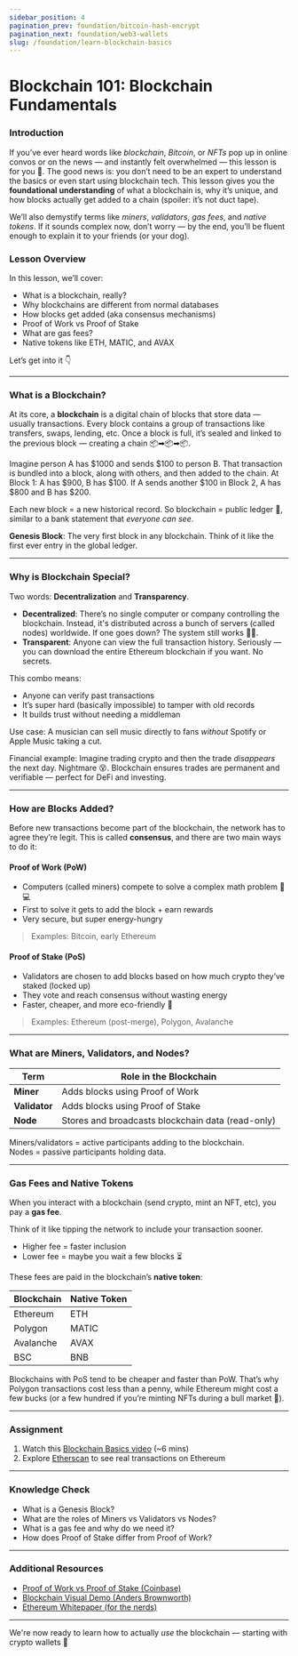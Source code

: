 ```yaml
---
sidebar_position: 4
pagination_prev: foundation/bitcoin-hash-encrypt
pagination_next: foundation/web3-wallets
slug: /foundation/learn-blockchain-basics
---
```


# Blockchain 101: Blockchain Fundamentals

### Introduction

If you’ve ever heard words like *blockchain*, *Bitcoin*, or *NFTs* pop up in online convos or on the news — and instantly felt overwhelmed — this lesson is for you 🫵. The good news is: you don’t need to be an expert to understand the basics or even start using blockchain tech. This lesson gives you the **foundational understanding** of what a blockchain is, why it’s unique, and how blocks actually get added to a chain (spoiler: it’s not duct tape).

We’ll also demystify terms like *miners*, *validators*, *gas fees*, and *native tokens*. If it sounds complex now, don’t worry — by the end, you’ll be fluent enough to explain it to your friends (or your dog).

### Lesson Overview

In this lesson, we’ll cover:

- What is a blockchain, really?
- Why blockchains are different from normal databases
- How blocks get added (aka consensus mechanisms)
- Proof of Work vs Proof of Stake
- What are gas fees?
- Native tokens like ETH, MATIC, and AVAX

Let’s get into it 👇

---

### What is a Blockchain?

At its core, a **blockchain** is a digital chain of blocks that store data — usually transactions. Every block contains a group of transactions like transfers, swaps, lending, etc. Once a block is full, it’s sealed and linked to the previous block — creating a chain 📦➡📦➡📦.

Imagine person A has $1000 and sends $100 to person B. That transaction is bundled into a block, along with others, and then added to the chain. At Block 1: A has $900, B has $100. If A sends another $100 in Block 2, A has $800 and B has $200.

Each new block = a new historical record. So blockchain = public ledger 📜, similar to a bank statement that *everyone can see*.

**Genesis Block**: The very first block in any blockchain. Think of it like the first ever entry in the global ledger.

---

### Why is Blockchain Special?

Two words: **Decentralization** and **Transparency**.

- **Decentralized**: There’s no single computer or company controlling the blockchain. Instead, it's distributed across a bunch of servers (called nodes) worldwide. If one goes down? The system still works 🧠🌐.
- **Transparent**: Anyone can view the full transaction history. Seriously — you can download the entire Ethereum blockchain if you want. No secrets.

This combo means:
- Anyone can verify past transactions
- It’s super hard (basically impossible) to tamper with old records
- It builds trust without needing a middleman

Use case: A musician can sell music directly to fans *without* Spotify or Apple Music taking a cut.

Financial example: Imagine trading crypto and then the trade *disappears* the next day. Nightmare 😵. Blockchain ensures trades are permanent and verifiable — perfect for DeFi and investing.

---

### How are Blocks Added?

Before new transactions become part of the blockchain, the network has to agree they’re legit. This is called **consensus**, and there are two main ways to do it:

#### Proof of Work (PoW)

- Computers (called miners) compete to solve a complex math problem 🧠💻
- First to solve it gets to add the block + earn rewards
- Very secure, but super energy-hungry

> Examples: Bitcoin, early Ethereum

#### Proof of Stake (PoS)

- Validators are chosen to add blocks based on how much crypto they’ve staked (locked up)
- They vote and reach consensus without wasting energy
- Faster, cheaper, and more eco-friendly 🌱

> Examples: Ethereum (post-merge), Polygon, Avalanche

---

### What are Miners, Validators, and Nodes?

| Term       | Role in the Blockchain             |
|------------|------------------------------------|
| **Miner**  | Adds blocks using Proof of Work    |
| **Validator** | Adds blocks using Proof of Stake  |
| **Node**   | Stores and broadcasts blockchain data (read-only) |

Miners/validators = active participants adding to the blockchain.  
Nodes = passive participants holding data.

---

### Gas Fees and Native Tokens

When you interact with a blockchain (send crypto, mint an NFT, etc), you pay a **gas fee**.

Think of it like tipping the network to include your transaction sooner.

- Higher fee = faster inclusion
- Lower fee = maybe you wait a few blocks ⏳

These fees are paid in the blockchain’s **native token**:

| Blockchain | Native Token |
|------------|--------------|
| Ethereum   | ETH          |
| Polygon    | MATIC        |
| Avalanche  | AVAX         |
| BSC        | BNB          |

Blockchains with PoS tend to be cheaper and faster than PoW. That’s why Polygon transactions cost less than a penny, while Ethereum might cost a few bucks (or a few hundred if you’re minting NFTs during a bull market 😬).

---

### Assignment

<div class="lesson-content__panel" markdown="1">

1. Watch this [Blockchain Basics video](https://www.youtube.com/watch?v=SSo_EIwHSd4) (~6 mins)  
2. Explore [Etherscan](https://etherscan.io/) to see real transactions on Ethereum

</div>

---

### Knowledge Check

- What is a Genesis Block?
- What are the roles of Miners vs Validators vs Nodes?
- What is a gas fee and why do we need it?
- How does Proof of Stake differ from Proof of Work?

---

### Additional Resources

- [Proof of Work vs Proof of Stake (Coinbase)](https://www.coinbase.com/learn/crypto-basics/what-is-proof-of-work-or-proof-of-stake)  
- [Blockchain Visual Demo (Anders Brownworth)](https://andersbrownworth.com/blockchain/)  
- [Ethereum Whitepaper (for the nerds)](https://ethereum.org/en/whitepaper/)

---

We're now ready to learn how to actually *use* the blockchain — starting with crypto wallets 🔐
